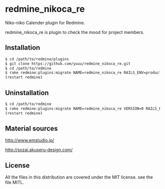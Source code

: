 # redmine_nikoca_re

Niko-niko Calender plugin for Redmine.

redmine_nikoca_re is plugin to check the mood for project members.

## Installation 
```bash
$ cd /path/to/redmine/plugins
$ git clone https://github.com/yuuu/redmine_nikoca_re.git
$ cd /path/to/redmine
$ rake redmine:plugins:migrate NAME=redmine_nikoca_re RAILS_ENV=production 
(restart redmine)
```

## Uninstallation
```bash
$ cd /path/to/redmine
$ rake redmine:plugins:migrate NAME=redmine_nikoca_re VERSION=0 RAILS_ENV=production 
(restart redmine)
```
## Material sources
<http://www.emstudio.jp/>

<http://sozai.akuseru-design.com/>

## License
All the files in this distribution are covered under the MIT license.
see the file MITL.
